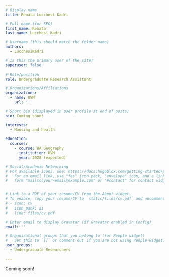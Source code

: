 ```yaml
---
# Display name
title: Renata Lucchesi Kadri

# Full name (for SEO)
first_name: Renata
last_name: Lucchesi Kadri

# Username (this should match the folder name)
authors:
  - LucchesiKadri

# Is this the primary user of the site?
superuser: false

# Role/position
role: Undergraduate Research Assistant

# Organizations/Affiliations
organizations:
  - name: UVM
    url: ''

# Short bio (displayed in user profile at end of posts)
bio: Coming soon!

interests:
  - Housing and health

education:
  courses:
    - course: BA Geography
      institution: UVM
      year: 2028 (expected)

# Social/Academic Networking
# For available icons, see: https://docs.hugoblox.com/getting-started/page-builder/#icons
#   For an email link, use "fas" icon pack, "envelope" icon, and a link in the
#   form "mailto:your-email@example.com" or "#contact" for contact widget.


# Link to a PDF of your resume/CV from the About widget.
# To enable, copy your resume/CV to `static/files/cv.pdf` and uncomment the lines below.
# - icon: cv
#   icon_pack: ai
#   link: files/cv.pdf

# Enter email to display Gravatar (if Gravatar enabled in Config)
email: ''

# Organizational groups that you belong to (for People widget)
#   Set this to `[]` or comment out if you are not using People widget.
user_groups:
  - Undergraduate Researchers
  
---
```


Coming soon!
